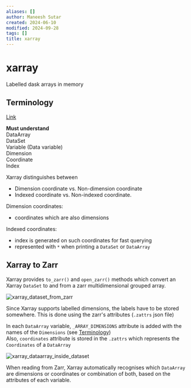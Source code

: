 ```yaml
---
aliases: []
author: Maneesh Sutar
created: 2024-06-10
modified: 2024-09-28
tags: []
title: xarray
---
```


# xarray

Labelled dask arrays in memory

## Terminology

[Link](https://docs.xarray.dev/en/stable/user-guide/terminology.html#terminology)

**Must understand**  
DataArray  
DataSet  
Variable (Data variable)  
Dimension  
Coordinate  
Index

Xarray distinguishes between

* Dimension coordinate vs. Non-dimension coordinate
* Indexed coordinate vs. Non-indexed coordinate.

Dimension coordinates:

* coordinates which are also dimensions

Indexed coordinates:

* index is generated on such coordinates for fast querying
* represented with `*` when printing a `DataSet` or `DataArray`

## Xarray to Zarr

Xarray provides `to_zarr()` and `open_zarr()` methods which convert an Xarray `DataSet` to and from a zarr multidimensional grouped array.

![xarray_dataset_from_zarr](Artifacts/xarray_dataset_from_zarr.png)

Since Xarray supports labelled dimensions, the labels have to be stored somewhere. This is done using the zarr's attributes (`.zattrs` json file)

In each `DataArray` variable, `_ARRAY_DIMENSIONS` attribute is added with the names of the `Dimensions` (see [Terminology](#terminology))  
Also, `coordinates` attribute is stored in the `.zattrs` which represents the `Coordinates` of a `DataArray`

![xarray_dataarray_inside_dataset](Artifacts/xarray_dataarray_inside_dataset.png)

When reading from Zarr, Xarray automatically recognises which `DataArray`  are dimensions or coordinates or combination of both, based on the attributes of each variable.
